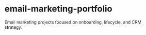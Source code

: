 # email-marketing-portfolio
Email marketing projects focused on onboarding, lifecycle, and CRM strategy.
